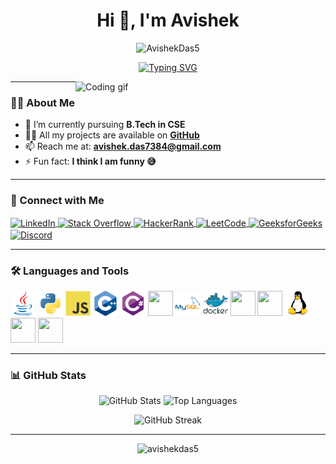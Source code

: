 <h1 align="center">Hi 👋, I'm Avishek</h1>
<p align="center">
  <img src="https://user-images.githubusercontent.com/74038190/225813708-98b745f2-7d22-48cf-9150-083f1b00d6c9.gif" alt="AvishekDas5"/>
</p>
<p align="center">
  <a href="https://git.io/typing-svg"><img src="https://readme-typing-svg.demolab.com?font=Source+Code+Pro&pause=1000&color=1BDEF7&background=005F0400&center=true&vCenter=true&random=true&width=500&separator=%3C&lines=Turning+coffee+%E2%98%95+into+code+%F0%9F%92%BB%3C404+Sleep+Not+Found+%F0%9F%98%B4%3CFull-time+learner%2C+part-time+wizard+%F0%9F%A7%99%E2%80%8D%E2%99%82%EF%B8%8F%3CCtrl+%2B+C+my+vibes%2C+Ctrl+%2B+V+my+energy+%E2%9C%A8%3CDream+it+%E2%9C%A8+%E2%80%A2+Build+it+%F0%9F%92%BB+%E2%80%A2+Ship+it+%F0%9F%9A%80%3CSemi-colons;+save+lives+%F0%9F%98%89" alt="Typing SVG" /></a>
</p>

<img align="right" src="https://user-images.githubusercontent.com/74038190/219923809-b86dc415-a0c2-4a38-bc88-ad6cf06395a8.gif" width="400" alt="Coding gif" />

---

### 👨‍🎓 About Me  
- 🌱 I’m currently pursuing **B.Tech in CSE**  
- 👨‍💻 All my projects are available on [**GitHub**](https://github.com/AvishekDas5)  
- 📫 Reach me at: **avishek.das7384@gmail.com**  
- ⚡ Fun fact: **I think I am funny 😅**  

---

### 🤝 Connect with Me  
<p align="left">
  <a href="https://linkedin.com/in/avishek-das-50a4b9222" target="blank">
    <img align="center" src="https://raw.githubusercontent.com/rahuldkjain/github-profile-readme-generator/master/src/images/icons/Social/linked-in-alt.svg" alt="LinkedIn" height="30" width="40" />
  </a>
  <a href="https://stackoverflow.com/users/21378685" target="blank">
    <img align="center" src="https://raw.githubusercontent.com/rahuldkjain/github-profile-readme-generator/master/src/images/icons/Social/stack-overflow.svg" alt="Stack Overflow" height="30" width="40" />
  </a>
  <a href="https://www.hackerrank.com/avishek619" target="blank">
    <img align="center" src="https://raw.githubusercontent.com/rahuldkjain/github-profile-readme-generator/master/src/images/icons/Social/hackerrank.svg" alt="HackerRank" height="30" width="40" />
  </a>
  <a href="https://www.leetcode.com/thunder-emperor" target="blank">
    <img align="center" src="https://raw.githubusercontent.com/rahuldkjain/github-profile-readme-generator/master/src/images/icons/Social/leet-code.svg" alt="LeetCode" height="30" width="40" />
  </a>
  <a href="https://auth.geeksforgeeks.org/user/annodomswuw" target="blank">
    <img align="center" src="https://raw.githubusercontent.com/rahuldkjain/github-profile-readme-generator/master/src/images/icons/Social/geeks-for-geeks.svg" alt="GeeksforGeeks" height="30" width="40" />
  </a>
  <a href="https://discord.gg/JpMQWfh" target="blank">
    <img align="center" src="https://raw.githubusercontent.com/rahuldkjain/github-profile-readme-generator/master/src/images/icons/Social/discord.svg" alt="Discord" height="30" width="40" />
  </a>
</p>

---

### 🛠️ Languages and Tools  
<p align="left"> 
  <img src="https://raw.githubusercontent.com/devicons/devicon/master/icons/java/java-original.svg" width="40" height="40"/> 
  <img src="https://raw.githubusercontent.com/devicons/devicon/master/icons/python/python-original.svg" width="40" height="40"/> 
  <img src="https://raw.githubusercontent.com/devicons/devicon/master/icons/javascript/javascript-original.svg" width="40" height="40"/> 
  <img src="https://raw.githubusercontent.com/devicons/devicon/master/icons/cplusplus/cplusplus-original.svg" width="40" height="40"/> 
  <img src="https://raw.githubusercontent.com/devicons/devicon/master/icons/csharp/csharp-original.svg" width="40" height="40"/> 
  <img src="https://www.vectorlogo.zone/logos/kotlinlang/kotlinlang-icon.svg" width="40" height="40"/> 
  <img src="https://raw.githubusercontent.com/devicons/devicon/master/icons/mysql/mysql-original-wordmark.svg" width="40" height="40"/> 
  <img src="https://raw.githubusercontent.com/devicons/devicon/master/icons/docker/docker-original-wordmark.svg" width="40" height="40"/> 
  <img src="https://www.vectorlogo.zone/logos/kubernetes/kubernetes-icon.svg" width="40" height="40"/> 
  <img src="https://www.vectorlogo.zone/logos/git-scm/git-scm-icon.svg" width="40" height="40"/> 
  <img src="https://raw.githubusercontent.com/devicons/devicon/master/icons/linux/linux-original.svg" width="40" height="40"/> 
  <img src="https://www.vectorlogo.zone/logos/unity3d/unity3d-icon.svg" width="40" height="40"/> 
  <img src="https://download.blender.org/branding/community/blender_community_badge_white.svg" width="40" height="40"/> 
</p>

---

### 📊 GitHub Stats  
<p align="center">
  <img src="https://github-readme-stats.vercel.app/api?username=AvishekDas5&theme=highcontrast&show_icons=true" alt="GitHub Stats" />
  <img src="https://github-readme-stats.vercel.app/api/top-langs/?username=AvishekDas5&theme=highcontrast&layout=compact" alt="Top Languages" />
</p>

<p align="center">
  <img src="https://streak-stats.demolab.com?user=AvishekDas5&theme=highcontrast" alt="GitHub Streak" />
</p>

---

<p align="center">
  <img src="https://komarev.com/ghpvc/?username=avishekdas5&label=Profile%20Views&color=0e75b6&style=flat" alt="avishekdas5" />
</p>
